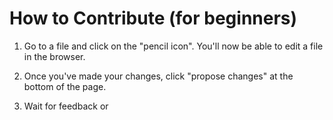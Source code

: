# How to Contribute (for beginners)

1. Go to a file and click on the "pencil icon". You'll now be able to edit a file in the browser.

1. Once you've made your changes, click "propose changes" at the bottom of the page.

1. Wait for feedback or